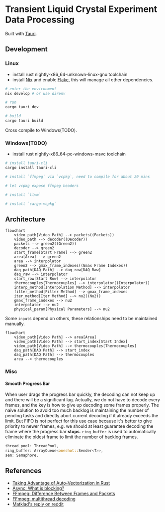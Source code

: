 # Transient Liquid Crystal Experiment Data Processing

Built with [Tauri](https://tauri.app).

## Development
### Linux
- install rust nightly-x86_64-unknown-linux-gnu toolchain
- install [Nix](https://nixos.org/) and enable [Flake](https://nixos.wiki/wiki/Flakes), this will manage all other dependencies.
```sh
# enter the environment
nix develop # or use direnv

# run
cargo tauri dev

# build
cargo tauri build
```
Cross compile to Windows(TODO).

### Windows(TODO)
- install rust nightly-x86_64-pc-windows-msvc toolchain
```sh
# install tauri-cli
cargo install tauri-cli

# install `ffmpeg` via `vcpkg`, need to compile for about 20 mins

# let vcpkg expose ffmpeg headers

# install `llvm`

# install `cargo-vcpkg`
```

## Architecture
```mermaid
flowchart
    video_path[Video Path] --> packets((Packets))
    video_path --> decoder((Decoder))
    packets --> green2((Green2))
    decoder --> green2
    start_frame[Start Frame] --> green2
    area[Area] --> green2
    area --> interpolator
    green2 --> gmax_frame_indexes((Gmax Frame Indexes))
    daq_path[DAQ Path] --> daq_raw[DAQ Raw]
    daq_raw --> interpolator
    start_row[Start Row] --> interpolator
    thermocouples[Thermocouples] --> interpolator((Interpolator))
    interp_method[Interpolation Method] --> interpolator
    filter_method[Filter Method] --> gmax_frame_indexes
    iter_method[Iter Method] --> nu2((Nu2))
    gmax_frame_indexes --> nu2
    interpolator --> nu2
    physical_param[Physical Parameters] --> nu2
```

Some `input`s depend on others, these relationships need to be maintained manually.
```mermaid
flowchart
    video_path[Video Path] --> area[Area]
    video_path[Video Path] --> start_index[Start Index]
    video_path[Video Path] --> thermocouples[Thermocouples]
    daq_path[DAQ Path] --> start_index
    daq_path[DAQ Path] --> thermocouples
    area --> thermocouples
```


### Misc

#### Smooth Progress Bar
When user drags the progress bar quickly, the decoding can not keep up and there will be a significant lag. Actually, we do not have to decode every frames, and the key is how to give up decoding some frames properly. The naive solution to avoid too much backlog is maintaining the number of pending tasks and directly abort current decoding if it already exceeds the limit. But FIFO is not perfect for this use case because it's better to give
priority to newer frames, e.g. we should at least guarantee decoding the frame where the progress bar **stops**.
`ring_buffer` is used to automatically eliminate the oldest frame to limit the
number of backlog frames.
```rust
thread_pool: ThreadPool,
ring_buffer: ArrayQueue<oneshot::Sender<T>>,
sem: Semaphore,
```

## References
- [Taking Advantage of Auto-Vectorization in Rust](https://www.nickwilcox.com/blog/autovec)
- [Async: What is blocking?](https://ryhl.io/blog/async-what-is-blocking/)
- [FFmpeg: Difference Between Frames and Packets](https://stackoverflow.com/questions/53574798/difference-between-frames-and-packets-in-ffmpeg)
- [FFmpeg: multithread decoding](https://www.cnblogs.com/TaigaCon/p/10220356.html)
- [Matklad's reply on reddit](https://www.reddit.com/r/rust/comments/uf7yoy/comment/i6s4b8x/)
